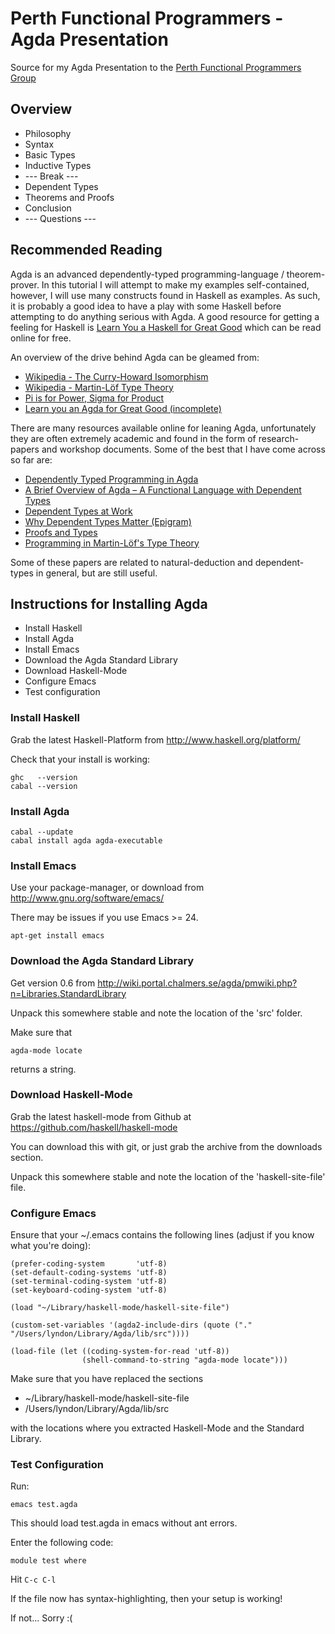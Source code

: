 Perth Functional Programmers - Agda Presentation
=========================

Source for my Agda Presentation to the <a href="http://www.meetup.com/PerthFP/">Perth Functional Programmers Group</a>

## Overview

* Philosophy
* Syntax
* Basic Types
* Inductive Types
* --- Break ---
* Dependent Types
* Theorems and Proofs
* Conclusion
* --- Questions ---

## Recommended Reading

Agda is an advanced dependently-typed programming-language / theorem-prover. In this
tutorial I will attempt to make my examples self-contained, however, I will
use many constructs found in Haskell as examples.
As such, it is probably a good idea to have a play with some Haskell before
attempting to do anything serious with Agda. A good resource for getting a
feeling for Haskell is <a href="http://learnyouahaskell.com/">Learn You a Haskell for Great Good</a>
which can be read online for free.

An overview of the drive behind Agda can be gleamed from:

* <a href="http://en.wikipedia.org/wiki/Curry%E2%80%93Howard_correspondence">Wikipedia - The Curry-Howard Isomorphism</a>
* <a href="http://en.wikipedia.org/wiki/Intuitionistic_type_theory">Wikipedia - Martin-Löf Type Theory</a>
* <a href="http://www.jonmsterling.com/posts/2012-09-07-pi-is-for-power-sigma-for-product.html">Pi is for Power, Sigma for Product</a>
* <a href="https://github.com/liamoc/learn-you-an-agda">Learn you an Agda for Great Good (incomplete)</a>

There are many resources available online for leaning Agda, unfortunately they are
often extremely academic and found in the form of research-papers and workshop documents.
Some of the best that I have come across so far are:

* <a href="http://www.cse.chalmers.se/~ulfn/darcs/AFP08/LectureNotes/AgdaIntro.pdf">Dependently Typed Programming in Agda</a>
* <a href="http://www.cse.chalmers.se/~ulfn/papers/tphols09/tutorial.pdf">A Brief Overview of Agda – A Functional Language with Dependent Types</a>
* <a href="http://www.cse.chalmers.se/~peterd/papers/DependentTypesAtWork.pdf">Dependent Types at Work</a>
* <a href="http://www.cs.nott.ac.uk/~txa/talks/nijmegen-03.pdf">Why Dependent Types Matter (Epigram)</a>
* <a href="http://www.paultaylor.eu/stable/prot.pdf">Proofs and Types</a>
* <a href="http://www.cse.chalmers.se/research/group/logic/book/book.pdf">Programming in Martin-Löf's Type Theory</a>

Some of these papers are related to natural-deduction and dependent-types in general, but are still useful.

## Instructions for Installing Agda

* Install Haskell
* Install Agda
* Install Emacs
* Download the Agda Standard Library
* Download Haskell-Mode
* Configure Emacs
* Test configuration

### Install Haskell

Grab the latest Haskell-Platform from http://www.haskell.org/platform/

Check that your install is working:

    ghc   --version
    cabal --version

### Install Agda

    cabal --update
    cabal install agda agda-executable

### Install Emacs

Use your package-manager, or download from http://www.gnu.org/software/emacs/

There may be issues if you use Emacs \>= 24.

    apt-get install emacs


### Download the Agda Standard Library

Get version 0.6 from http://wiki.portal.chalmers.se/agda/pmwiki.php?n=Libraries.StandardLibrary

Unpack this somewhere stable and note the location of the 'src' folder.

Make sure that

    agda-mode locate

returns a string.

### Download Haskell-Mode

Grab the latest haskell-mode from Github at https://github.com/haskell/haskell-mode

You can download this with git, or just grab the archive from the downloads section.

Unpack this somewhere stable and note the location of the 'haskell-site-file' file.

### Configure Emacs

Ensure that your ~/.emacs contains the following lines (adjust if you know what you're doing):

    (prefer-coding-system       'utf-8)
    (set-default-coding-systems 'utf-8)
    (set-terminal-coding-system 'utf-8)
    (set-keyboard-coding-system 'utf-8)

    (load "~/Library/haskell-mode/haskell-site-file")

    (custom-set-variables '(agda2-include-dirs (quote ("." "/Users/lyndon/Library/Agda/lib/src"))))

    (load-file (let ((coding-system-for-read 'utf-8))
                    (shell-command-to-string "agda-mode locate")))

Make sure that you have replaced the sections

* ~/Library/haskell-mode/haskell-site-file
* /Users/lyndon/Library/Agda/lib/src

with the locations where you extracted Haskell-Mode and the Standard Library.

### Test Configuration

Run:

    emacs test.agda

This should load test.agda in emacs without ant errors.

Enter the following code:

    module test where

Hit `C-c C-l`

If the file now has syntax-highlighting, then your setup is working!

If not... Sorry :(
